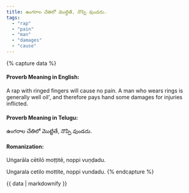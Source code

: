 ```yaml
---
title: ఉంగరాల చేతిలో మొట్టితే, నొప్పి వుండదు.
tags:
  - "rap"
  - "pain"
  - "man"
  - "damages"
  - "cause"
---
```


{% capture data %}
#### Proverb Meaning in English:
A rap with ringed fingers will cause no pain.
A man who wears rings is generally well oil', and therefore pays hand some damages for injuries inflicted.

#### Proverb Meaning in Telugu:
ఉంగరాల చేతిలో మొట్టితే, నొప్పి వుండదు.

#### Romanization:
Uṅgarāla cētilō moṭṭitē, noppi vuṇḍadu.

Ungarala cetilo mottite, noppi vundadu.
{% endcapture %}

{{ data | markdownify }}

